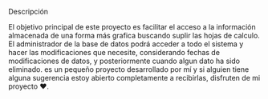 Descripción

El objetivo principal de este proyecto es facilitar el acceso a la información almacenada de una forma más grafica buscando suplir las hojas de calculo. El administrador de la base de datos podrá acceder a todo el sistema y hacer las modificaciones que necesite, considerando fechas de modificaciones de datos, y posteriormente cuando algun dato ha sido eliminado. es un pequeño proyecto desarrollado por mí y si alguien tiene alguna sugerencia estoy abierto completamente a recibirlas, disfruten de mi proyecto ♥️.
